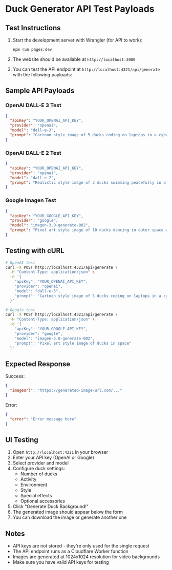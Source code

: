 # Duck Generator API Test Payloads

## Test Instructions

1. Start the development server with Wrangler (for API to work):
   ```bash
   npm run pages:dev
   ```

2. The website should be available at `http://localhost:3000`

3. You can test the API endpoint at `http://localhost:4321/api/generate` with the following payloads:

## Sample API Payloads

### OpenAI DALL-E 3 Test
```json
{
  "apiKey": "YOUR_OPENAI_API_KEY",
  "provider": "openai",
  "model": "dall-e-3",
  "prompt": "Cartoon style image of 5 ducks coding on laptops in a cyberpunk city setting with neon effects, wearing cool sunglasses, optimized for use as a video call background"
}
```

### OpenAI DALL-E 2 Test
```json
{
  "apiKey": "YOUR_OPENAI_API_KEY",
  "provider": "openai",
  "model": "dall-e-2",
  "prompt": "Realistic style image of 3 ducks swimming peacefully in a serene lake setting, optimized for use as a video call background"
}
```

### Google Imagen Test
```json
{
  "apiKey": "YOUR_GOOGLE_API_KEY",
  "provider": "google",
  "model": "imagen-3.0-generate-002",
  "prompt": "Pixel art style image of 10 ducks dancing in outer space with stars and planets with rainbow colors, wearing fun hats, optimized for use as a video call background"
}
```

## Testing with cURL

```bash
# OpenAI test
curl -X POST http://localhost:4321/api/generate \
  -H "Content-Type: application/json" \
  -d '{
    "apiKey": "YOUR_OPENAI_API_KEY",
    "provider": "openai",
    "model": "dall-e-3",
    "prompt": "Cartoon style image of 5 ducks coding on laptops in a cyberpunk city setting"
  }'

# Google test
curl -X POST http://localhost:4321/api/generate \
  -H "Content-Type: application/json" \
  -d '{
    "apiKey": "YOUR_GOOGLE_API_KEY",
    "provider": "google",
    "model": "imagen-3.0-generate-002",
    "prompt": "Pixel art style image of ducks in space"
  }'
```

## Expected Response

Success:
```json
{
  "imageUrl": "https://generated-image-url.com/..."
}
```

Error:
```json
{
  "error": "Error message here"
}
```

## UI Testing

1. Open `http://localhost:4321` in your browser
2. Enter your API key (OpenAI or Google)
3. Select provider and model
4. Configure duck settings:
   - Number of ducks
   - Activity
   - Environment
   - Style
   - Special effects
   - Optional accessories
5. Click "Generate Duck Background!"
6. The generated image should appear below the form
7. You can download the image or generate another one

## Notes

- API keys are not stored - they're only used for the single request
- The API endpoint runs as a Cloudflare Worker function
- Images are generated at 1024x1024 resolution for video backgrounds
- Make sure you have valid API keys for testing
